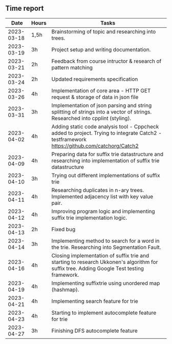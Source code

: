 ##  Time report



Date       | Hours| Tasks |
-----------|------|--------|
2023-03-18 | 1,5h | Brainstorming of topic and researching into trees.|
2023-03-19 | 3h   | Project setup and writing documentation. |
2023-03-21 | 2h   | Feedback from course intructor & research of pattern matching |
2023-03-24 | 2h   | Updated requirements specification |
2023-03-26 | 4h   | Implementation of core area - HTTP GET request & storage of data in json file |
2023-03-31 | 3h   | Implementation of json parsing and string splitting of strings into a vector of strings. Researched into cpplint (styling).| 
2023-04-02 | 4h   | Adding static code analysis tool  - Cppcheck added to project.  Trying to integrate Catch2 -testframework https://github.com/catchorg/Catch2| 
2023-04-09 | 4h   | Preparing data for suffix trie datastructure and researching into implementation of suffix trie datastructure | 
2023-04-10 | 3h   | Trying out different implementations of suffix trie  | 
2023-04-11 | 4h   | Researching duplicates in n-ary trees. Implemented adjacency list with key value pair.| 
2023-04-12 | 4h   | Improving program logic and implementing suffix trie implementation logic.| 
2023-04-13 | 2h   | Fixed bug | 
2023-04-14 | 3h   | Implementing method to search for a word in the trie. Researching into Segmentation Fault.| 
2023-04-16 | 4h   | Closing implementation of suffix trie and starting to research Ukkonen's algorithm for suffix tree. Adding Google Test testing framework.| 
2023-04-19 | 4h   | Implementing suffixtrie using unordered map (hashmap). |
2023-04-21 | 4h   | Implementing search feature for trie  |
2023-04-23 | 4h   | Starting to implement autocomplete feature for trie |
2023-04-27 | 3h   | Finishing DFS autocomplete feature |












